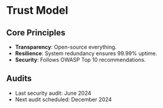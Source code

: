 # Trust Model

## Core Principles
- **Transparency**: Open-source everything.
- **Resilience**: System redundancy ensures 99.99% uptime.
- **Security**: Follows OWASP Top 10 recommendations.

## Audits
- Last security audit: June 2024
- Next audit scheduled: December 2024
